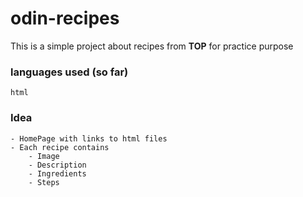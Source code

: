 # odin-recipes
This is a simple project about recipes from **TOP** for practice purpose
### languages used (so far) 
    html
### Idea
    - HomePage with links to html files 
    - Each recipe contains
        - Image
        - Description
        - Ingredients
        - Steps